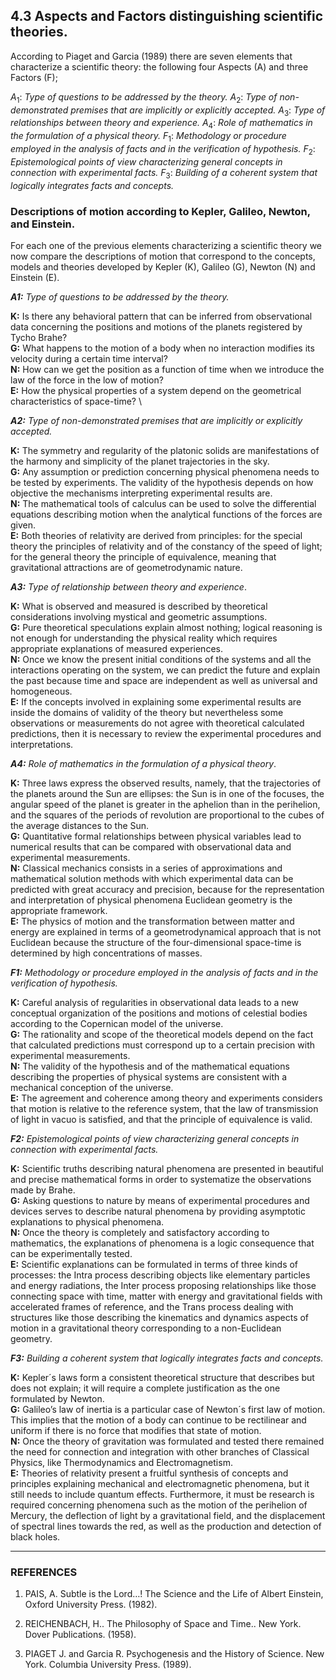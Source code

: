 ## 4.3 Aspects and Factors distinguishing scientific theories.

According to Piaget and Garcia (1989) there are seven elements that characterize a scientific theory: the following four Aspects (A) and three Factors (F); 

$A_1$:  *Type of questions to be addressed by the theory.*
$A_2$:  *Type of non-demonstrated premises that are implicitly or explicitly accepted.*
$A_3$:  *Type of relationships between theory and experience.*
$A_4$:  *Role of mathematics in the formulation of a physical theory.*
$F_1$:  *Methodology or procedure employed in the analysis of facts and in the verification of hypothesis.*
$F_2$: *Epistemological points of view characterizing general concepts in connection with experimental facts.*
$F_3$:   *Building of a coherent system that logically integrates facts and concepts.*

### Descriptions of motion according to Kepler, Galileo, Newton, and Einstein.

For each one of the previous elements characterizing a scientific theory we now compare the descriptions of motion that correspond to the concepts, models and theories developed by Kepler (K), Galileo (G), Newton (N) and Einstein (E). 

***A1:*** *Type of questions to be addressed by the theory.*

**K:**  Is there any behavioral pattern that can be inferred from observational data concerning the positions and motions of the planets registered by Tycho Brahe? \
**G:**  What happens to the motion of a body when no interaction modifies its velocity during a certain time interval? \
**N:**  How can we get the position as a function of time when we introduce the law of the force in the low of motion? \
**E:**   How the physical properties of a system depend on the geometrical characteristics of space-time? \

***A2:*** *Type of non-demonstrated premises that are implicitly or explicitly accepted.*
 
**K:**  The symmetry and regularity of the platonic solids are manifestations of the harmony and simplicity of the planet trajectories in the sky. \
**G:**  Any assumption or prediction concerning physical phenomena needs to be tested by experiments. The validity of the hypothesis depends on how objective the mechanisms interpreting experimental results are. \
**N:**   The mathematical tools of calculus can be used to solve the differential equations describing motion when the analytical functions of the forces are given. \
**E:**   Both theories of relativity are derived from principles: for the special theory the principles of relativity and of the constancy of the speed of light; for the general theory the principle of equivalence, meaning that gravitational attractions are of geometrodynamic nature. 

***A3:*** *Type of relationship between theory and experience*. 

**K:**  What is observed and measured is described by theoretical considerations involving mystical and geometric assumptions. \
**G:**  Pure theoretical speculations explain almost nothing; logical reasoning is not enough for understanding the physical reality which requires appropriate explanations of measured experiences. \
**N:**   Once we know the present initial conditions of the systems and all the interactions operating on the system, we can predict the future and explain the past because time and space are independent as well as universal and homogeneous. \
**E:**   If the concepts involved in explaining some experimental results are inside the domains of validity of the theory but nevertheless some observations or measurements do not agree with theoretical calculated predictions, then it is necessary to review the experimental procedures and interpretations.

***A4:*** *Role of mathematics in the formulation of a physical theory*. 

**K:**  Three laws express the observed results, namely, that the trajectories of the planets around the Sun are ellipses: the Sun is in one of the focuses, the angular speed of the planet is greater in the aphelion than in the perihelion, and the squares of the periods of revolution are proportional to the cubes of the average distances to the Sun. \
**G:**   Quantitative formal relationships between physical variables lead to numerical results that can be compared with observational data and experimental measurements. \
**N:**  Classical mechanics consists in a series of approximations and mathematical solution methods with which experimental data can be predicted with great accuracy and precision, because for the representation and interpretation of physical phenomena Euclidean geometry is the appropriate framework. \
**E:**  The physics of motion and the transformation between matter and energy are explained in terms of a geometrodynamical approach that is not Euclidean because the structure of the four-dimensional space-time is determined by high concentrations of masses.

***F1:*** *Methodology or procedure employed in the analysis of facts and in the verification of hypothesis.*

**K:**   Careful analysis of regularities in observational data leads to a new conceptual organization of the positions and motions of celestial bodies according to the Copernican model of the universe. \
**G:**  The rationality and scope of the theoretical models depend on the fact that calculated predictions must correspond up to a certain precision with experimental measurements. \
**N:**  The validity of the hypothesis and of the mathematical equations describing the properties of physical systems are consistent with a mechanical conception of the universe. \
**E:**  The agreement and coherence among theory and experiments considers that motion is relative to the reference system, that the law of transmission of light in vacuo is satisfied, and that the principle of equivalence is valid.

***F2:*** *Epistemological points of view characterizing general concepts in connection with experimental facts.* 

**K:**  Scientific truths describing natural phenomena are presented in beautiful and precise mathematical forms in order to systematize the observations made by Brahe. \
**G:**  Asking questions to nature by means of experimental procedures and devices serves to describe natural phenomena by providing asymptotic explanations to physical phenomena. \
**N:**  Once the theory is completely and satisfactory according to mathematics, the explanations of phenomena is a logic consequence that can be experimentally tested. \
**E:**  Scientific explanations can be formulated in terms of three kinds of processes: the Intra process describing objects like elementary particles and energy radiations, the Inter process proposing relationships like those connecting space with time, matter with energy and gravitational fields with accelerated frames of reference, and the Trans process dealing with structures like those describing the kinematics and dynamics aspects of motion in a gravitational theory corresponding to a non-Euclidean geometry.

***F3:*** *Building a coherent system that logically integrates facts and concepts.*  

**K:**  Kepler´s laws form a consistent theoretical structure that describes but does not explain; it will require a complete justification as the one formulated by Newton. \
**G:**  Galileo’s law of inertia is a particular case of Newton´s first law of motion. This implies that the motion of a body can continue to be rectilinear and uniform if there is no force that modifies that state of motion. \
**N:**  Once the theory of gravitation was formulated and tested there remained the need for connection and integration with other branches of Classical Physics, like Thermodynamics and Electromagnetism. \
**E:**  Theories of relativity present a fruitful synthesis of concepts and principles explaining mechanical and electromagnetic phenomena, but it still needs to include quantum effects. Furthermore, it must be research is required concerning phenomena such as the motion of the perihelion of Mercury, the deflection of light by a gravitational field, and the displacement of spectral lines towards the red, as well as the production and detection of black holes.

***

### REFERENCES

1. PAIS, A. Subtle is the Lord…! The Science and the Life of Albert Einstein, Oxford University Press. (1982).

2. REICHENBACH, H.. The Philosophy of Space and Time.. New York. Dover Publications. (1958).

3. PIAGET J. and Garcia R. Psychogenesis and the History of Science. New York. Columbia University Press. (1989).

